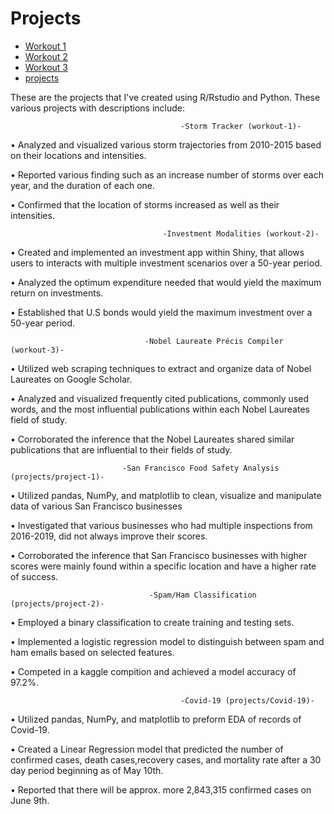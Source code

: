 # Projects


- [Workout 1](workout-1)
- [Workout 2](workout-2)
- [Workout 3](workout-3)
- [projects](projects)

These are the projects that I've created using R/Rstudio and Python. These various projects with descriptions include:
      
                                          -Storm Tracker (workout-1)-


• Analyzed and visualized various storm trajectories from 2010-2015 based on their locations and intensities.

• Reported various finding such as an increase number of storms over each year, and the duration of each one.

• Confirmed that the location of storms increased as well as their intensities.

                                      -Investment Modalities (workout-2)-


• Created and implemented an investment app within Shiny, that allows users to interacts with multiple
investment scenarios over a 50-year period.

• Analyzed the optimum expenditure needed that would yield the maximum return on investments.

• Established that U.S bonds would yield the maximum investment over a 50-year period.

                                  -Nobel Laureate Précis Compiler (workout-3)-


• Utilized web scraping techniques to extract and organize data of Nobel Laureates on Google Scholar.

• Analyzed and visualized frequently cited publications, commonly used words, and the most influential
publications within each Nobel Laureates field of study.

• Corroborated the inference that the Nobel Laureates shared similar publications that are influential to their
fields of study.

                             -San Francisco Food Safety Analysis (projects/project-1)-


• Utilized pandas, NumPy, and matplotlib to clean, visualize and manipulate data of various San Francisco
businesses

• Investigated that various businesses who had multiple inspections from 2016-2019, did not always improve
their scores.

• Corroborated the inference that San Francisco businesses with higher scores were mainly found within a
specific location and have a higher rate of success.


                                   -Spam/Ham Classification (projects/project-2)-
                               
• Employed a binary classification to create training and testing sets.

• Implemented a logistic regression model to distinguish between spam and ham emails based on selected features.

• Competed in a kaggle compition and achieved a model accuracy of 97.2%.

                                                
                                          -Covid-19 (projects/Covid-19)-

• Utilized pandas, NumPy, and matplotlib to preform EDA of records of Covid-19.

• Created a Linear Regression model that predicted the number of confirmed cases, death cases,recovery cases, and mortality rate after a 30 day period beginning as of May 10th.

• Reported that there will be approx. more 2,843,315 confirmed cases on June 9th.

